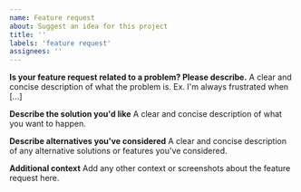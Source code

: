 ```yaml
---
name: Feature request
about: Suggest an idea for this project
title: ''
labels: 'feature request'
assignees: ''
---
```


<!--
⚠️ Before posting your issue, please check our FAQ:

https://github.com/js-cookie/js-cookie/wiki/Frequently-Asked-Questions
-->

**Is your feature request related to a problem? Please describe.**
A clear and concise description of what the problem is. Ex. I'm always frustrated when [...]

**Describe the solution you'd like**
A clear and concise description of what you want to happen.

**Describe alternatives you've considered**
A clear and concise description of any alternative solutions or features you've considered.

**Additional context**
Add any other context or screenshots about the feature request here.
